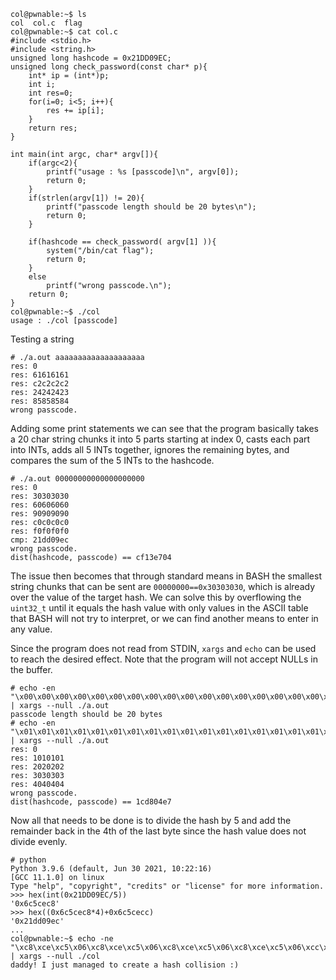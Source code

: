 ```
col@pwnable:~$ ls
col  col.c  flag
col@pwnable:~$ cat col.c 
#include <stdio.h>
#include <string.h>
unsigned long hashcode = 0x21DD09EC;
unsigned long check_password(const char* p){
	int* ip = (int*)p;
	int i;
	int res=0;
	for(i=0; i<5; i++){
		res += ip[i];
	}
	return res;
}

int main(int argc, char* argv[]){
	if(argc<2){
		printf("usage : %s [passcode]\n", argv[0]);
		return 0;
	}
	if(strlen(argv[1]) != 20){
		printf("passcode length should be 20 bytes\n");
		return 0;
	}

	if(hashcode == check_password( argv[1] )){
		system("/bin/cat flag");
		return 0;
	}
	else
		printf("wrong passcode.\n");
	return 0;
}
col@pwnable:~$ ./col
usage : ./col [passcode]
```

Testing a string

```
# ./a.out aaaaaaaaaaaaaaaaaaaa
res: 0
res: 61616161
res: c2c2c2c2
res: 24242423
res: 85858584
wrong passcode.
```

Adding some print statements we can see that the program basically takes a 20
char string chunks it into 5 parts starting at index 0, casts each part into
INTs, adds all 5 INTs together, ignores the remaining bytes, and compares the
sum of the 5 INTs to the hashcode. 

```
# ./a.out 00000000000000000000
res: 0
res: 30303030
res: 60606060
res: 90909090
res: c0c0c0c0
res: f0f0f0f0
cmp: 21dd09ec
wrong passcode.
dist(hashcode, passcode) == cf13e704
````

The issue then becomes that through standard means in BASH the smallest string
chunks that can be sent are `00000000==0x30303030`, which is already over the
value of the target hash. We can solve this by overflowing the `uint32_t` until
it equals the hash value with only values in the ASCII table that BASH will not
try to interpret, or we can find another means to enter in any value. 

Since the program does not read from STDIN, `xargs` and `echo` can be used to
reach the desired effect. Note that the program will not accept NULLs in the buffer.

```
# echo -en "\x00\x00\x00\x00\x00\x00\x00\x00\x00\x00\x00\x00\x00\x00\x00\x00\x00\x00\x00\x00\x00\x00\x00\x00\x00\x00\x00" | xargs --null ./a.out
passcode length should be 20 bytes
# echo -en "\x01\x01\x01\x01\x01\x01\x01\x01\x01\x01\x01\x01\x01\x01\x01\x01\x01\x01\x01\x01" | xargs --null ./a.out
res: 0
res: 1010101
res: 2020202
res: 3030303
res: 4040404
wrong passcode.
dist(hashcode, passcode) == 1cd804e7
```

Now all that needs to be done is to divide the hash by 5 and add the remainder
back in the 4th of the last byte since the hash value does not divide evenly.

```
# python
Python 3.9.6 (default, Jun 30 2021, 10:22:16) 
[GCC 11.1.0] on linux
Type "help", "copyright", "credits" or "license" for more information.
>>> hex(int(0x21DD09EC/5))
'0x6c5cec8'
>>> hex((0x6c5cec8*4)+0x6c5cecc)
'0x21dd09ec'
...
col@pwnable:~$ echo -ne "\xc8\xce\xc5\x06\xc8\xce\xc5\x06\xc8\xce\xc5\x06\xc8\xce\xc5\x06\xcc\xce\xc5\x06" | xargs --null ./col
daddy! I just managed to create a hash collision :)
```
